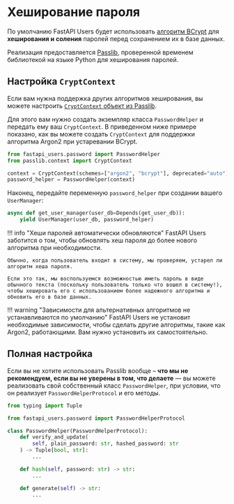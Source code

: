 # Хеширование пароля

По умолчанию FastAPI Users будет использовать [алгоритм BCrypt](https://en.wikipedia.org/wiki/Bcrypt) для **хеширования и соления** паролей перед сохранением их в базе данных.

Реализация предоставляется [Passlib](https://passlib.readthedocs.io/en/stable/index.html), проверенной временем библиотекой на языке Python для хеширования паролей.

## Настройка `CryptContext`

Если вам нужна поддержка других алгоритмов хеширования, вы можете настроить [`CryptContext` объект из Passlib](https://passlib.readthedocs.io/en/stable/lib/passlib.context.html#the-cryptcontext-class).

Для этого вам нужно создать экземпляр класса `PasswordHelper` и передать ему ваш `CryptContext`. В приведенном ниже примере показано, как вы можете создать `CryptContext` для поддержки алгоритма Argon2 при устаревании BCrypt.

```py
from fastapi_users.password import PasswordHelper
from passlib.context import CryptContext

context = CryptContext(schemes=["argon2", "bcrypt"], deprecated="auto")
password_helper = PasswordHelper(context)
```

Наконец, передайте переменную `password_helper` при создании вашего `UserManager`:

```py
async def get_user_manager(user_db=Depends(get_user_db)):
    yield UserManager(user_db, password_helper)
```

!!! info "Хеши паролей автоматически обновляются"
    FastAPI Users заботится о том, чтобы обновлять хеш пароля до более нового алгоритма при необходимости.

    Обычно, когда пользователь входит в систему, мы проверяем, устарел ли алгоритм хеша пароля.

    Если это так, мы воспользуемся возможностью иметь пароль в виде обычного текста (поскольку пользователь только что вошел в систему!), чтобы хешировать его с использованием более надежного алгоритма и обновить его в базе данных.

!!! warning "Зависимости для альтернативных алгоритмов не устанавливаются по умолчанию"
    FastAPI Users не установит необходимые зависимости, чтобы сделать другие алгоритмы, такие как Argon2, работающими. Вам нужно установить их самостоятельно.

## Полная настройка

Если вы не хотите использовать Passlib вообще – **что мы не рекомендуем, если вы не уверены в том, что делаете** — вы можете реализовать свой собственный класс `PasswordHelper`, при условии, что он реализует `PasswordHelperProtocol` и его методы.

```py
from typing import Tuple

from fastapi_users.password import PasswordHelperProtocol

class PasswordHelper(PasswordHelperProtocol):
    def verify_and_update(
        self, plain_password: str, hashed_password: str
    ) -> Tuple[bool, str]:
        ...

    def hash(self, password: str) -> str:
        ...

    def generate(self) -> str:
        ...
```
